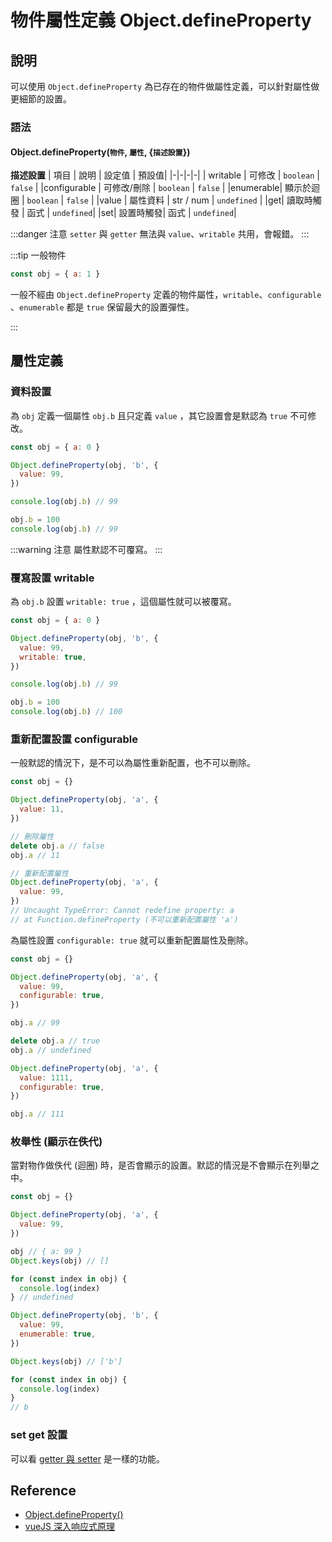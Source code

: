 # 物件屬性定義 Object.defineProperty

## 說明

可以使用 `Object.defineProperty` 為已存在的物件做屬性定義，可以針對屬性做更細節的設置。

### 語法

#### Object.defineProperty(`物件`, `屬性`, {`描述設置`})

**描述設置**
| 項目 | 說明 | 設定值 | 預設值|
|-|-|-|-|
| writable | 可修改 | `boolean` | `false` |
|configurable | 可修改/刪除 | `boolean` | `false` |
|enumerable| 顯示於迴圈 | `boolean` | `false` |
|value | 屬性資料 | str / num | `undefined` |
|get| 讀取時觸發 | 函式 | `undefined`|
|set| 設置時觸發| 函式 | `undefined`|

:::danger 注意
`setter` 與 `getter` 無法與 `value`、`writable` 共用，會報錯。
:::

:::tip 一般物件

```js
const obj = { a: 1 }
```

一般不經由 `Object.defineProperty` 定義的物件屬性，`writable`、`configurable `、`enumerable` 都是 `true` 保留最大的設置彈性。

:::

## 屬性定義

### 資料設置

為 `obj` 定義一個屬性 `obj.b` 且只定義 `value` ，其它設置會是默認為 `true` 不可修改。

```js
const obj = { a: 0 }

Object.defineProperty(obj, 'b', {
  value: 99,
})

console.log(obj.b) // 99

obj.b = 100
console.log(obj.b) // 99
```

:::warning 注意
屬性默認不可覆寫。
:::

### 覆寫設置 writable

為 `obj.b` 設置 `writable: true` ，這個屬性就可以被覆寫。

```js {5}
const obj = { a: 0 }

Object.defineProperty(obj, 'b', {
  value: 99,
  writable: true,
})

console.log(obj.b) // 99

obj.b = 100
console.log(obj.b) // 100
```

### 重新配置設置 configurable

一般默認的情況下，是不可以為屬性重新配置，也不可以刪除。

```js
const obj = {}

Object.defineProperty(obj, 'a', {
  value: 11,
})

// 刪除屬性
delete obj.a // false
obj.a // 11

// 重新配置屬性
Object.defineProperty(obj, 'a', {
  value: 99,
})
// Uncaught TypeError: Cannot redefine property: a
// at Function.defineProperty (不可以重新配置屬性 'a')
```

為屬性設置 `configurable: true` 就可以重新配置屬性及刪除。

```js {5,15}
const obj = {}

Object.defineProperty(obj, 'a', {
  value: 99,
  configurable: true,
})

obj.a // 99

delete obj.a // true
obj.a // undefined

Object.defineProperty(obj, 'a', {
  value: 1111,
  configurable: true,
})

obj.a // 111
```

### 枚舉性 (顯示在佚代)

當對物作做佚代 (迴圈) 時，是否會顯示的設置。默認的情況是不會顯示在列舉之中。

```js {8,16,19}
const obj = {}

Object.defineProperty(obj, 'a', {
  value: 99,
})

obj // { a: 99 }
Object.keys(obj) // []

for (const index in obj) {
  console.log(index)
} // undefined

Object.defineProperty(obj, 'b', {
  value: 99,
  enumerable: true,
})

Object.keys(obj) // ['b']

for (const index in obj) {
  console.log(index)
}
// b
```

### set get 設置

可以看 [getter 與 setter](/Javascript/getter-setter) 是一樣的功能。

## Reference

- [Object.defineProperty()](https://developer.mozilla.org/en-US/docs/Web/JavaScript/Reference/Global_Objects/Object/defineProperty)
- [vueJS 深入响应式原理](https://v2.cn.vuejs.org/v2/guide/reactivity.html)
